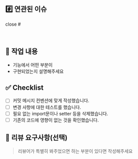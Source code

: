 ## #️⃣ 연관된 이슈

close #

<br/>

## 🔎 작업 내용

- 기능에서 어떤 부분이
- 구현되었는지 설명해주세요

## ✅ Checklist
- [ ] 커밋 메시지 컨벤션에 맞게 작성했습니다.
- [ ] 변경 사항에 대한 테스트를 했습니다.
- [ ] 필요 없는 import문이나 setter 등을 삭제했습니다.
- [ ] 기존의 코드에 영향이 없는 것을 확인했습니다.

## 💬 리뷰 요구사항(선택)

> 리뷰어가 특별히 봐주었으면 하는 부분이 있다면 작성해주세요